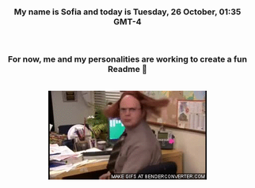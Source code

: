 


<div align="center">
<h3 >My name is Sofia and today is Tuesday, 26 October, 01:35 GMT-4</h3><br>
<h3 >For now, me and my personalities are working to create a fun Readme 👋
</h3><br>
<img src='img/dwight.gif' alt='working...'/>
</div>
